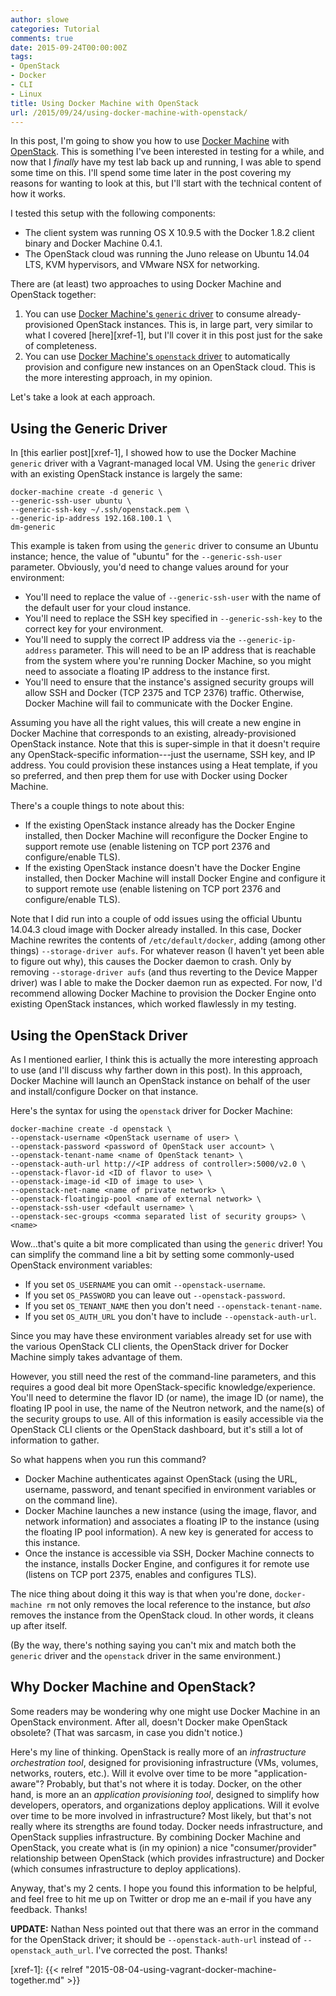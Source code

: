 ```yaml
---
author: slowe
categories: Tutorial
comments: true
date: 2015-09-24T00:00:00Z
tags:
- OpenStack
- Docker
- CLI
- Linux
title: Using Docker Machine with OpenStack
url: /2015/09/24/using-docker-machine-with-openstack/
---
```


In this post, I'm going to show you how to use [Docker Machine][link-3] with [OpenStack][link-4]. This is something I've been interested in testing for a while, and now that I  _finally_ have my test lab back up and running, I was able to spend some time on this. I'll spend some time later in the post covering my reasons for wanting to look at this, but I'll start with the technical content of how it works.

I tested this setup with the following components:

* The client system was running OS X 10.9.5 with the Docker 1.8.2 client binary and Docker Machine 0.4.1.
* The OpenStack cloud was running the Juno release on Ubuntu 14.04 LTS, KVM hypervisors, and VMware NSX for networking.

There are (at least) two approaches to using Docker Machine and OpenStack together:

1. You can use [Docker Machine's `generic` driver][link-2] to consume already-provisioned OpenStack instances. This is, in large part, very similar to what I covered [here][xref-1], but I'll cover it in this post just for the sake of completeness.
2. You can use [Docker Machine's `openstack` driver][link-1] to automatically provision and configure new instances on an OpenStack cloud. This is the more interesting approach, in my opinion.

Let's take a look at each approach.

## Using the Generic Driver

In [this earlier post][xref-1], I showed how to use the Docker Machine `generic` driver with a Vagrant-managed local VM. Using the `generic` driver with an existing OpenStack instance is largely the same:

    docker-machine create -d generic \
    --generic-ssh-user ubuntu \
    --generic-ssh-key ~/.ssh/openstack.pem \
    --generic-ip-address 192.168.100.1 \
    dm-generic

This example is taken from using the `generic` driver to consume an Ubuntu instance; hence, the value of "ubuntu" for the `--generic-ssh-user` parameter. Obviously, you'd need to change values around for your environment:

* You'll need to replace the value of `--generic-ssh-user` with the name of the default user for your cloud instance.
* You'll need to replace the SSH key specified in `--generic-ssh-key` to the correct key for your environment.
* You'll need to supply the correct IP address via the `--generic-ip-address` parameter. This will need to be an IP address that is reachable from the system where you're running Docker Machine, so you might need to associate a floating IP address to the instance first.
* You'll need to ensure that the instance's assigned security groups will allow SSH and Docker (TCP 2375 and TCP 2376) traffic. Otherwise, Docker Machine will fail to communicate with the Docker Engine.

Assuming you have all the right values, this will create a new engine in Docker Machine that corresponds to an existing, already-provisioned OpenStack instance. Note that this is super-simple in that it doesn't require any OpenStack-specific information---just the username, SSH key, and IP address. You could provision these instances using a Heat template, if you so preferred, and then prep them for use with Docker using Docker Machine.

There's a couple things to note about this:

* If the existing OpenStack instance already has the Docker Engine installed, then Docker Machine will reconfigure the Docker Engine to support remote use (enable listening on TCP port 2376 and configure/enable TLS).
* If the existing OpenStack instance doesn't have the Docker Engine installed, then Docker Machine will install Docker Engine and configure it to support remote use (enable listening on TCP port 2376 and configure/enable TLS).

Note that I did run into a couple of odd issues using the official Ubuntu 14.04.3 cloud image with Docker already installed. In this case, Docker Machine rewrites the contents of `/etc/default/docker`, adding (among other things) `--storage-driver aufs`. For whatever reason (I haven't yet been able to figure out why), this causes the Docker daemon to crash. Only by removing `--storage-driver aufs` (and thus reverting to the Device Mapper driver) was I able to make the Docker daemon run as expected. For now, I'd recommend allowing Docker Machine to provision the Docker Engine onto existing OpenStack instances, which worked flawlessly in my testing.

## Using the OpenStack Driver

As I mentioned earlier, I think this is actually the more interesting approach to use (and I'll discuss why farther down in this post). In this approach, Docker Machine will launch an OpenStack instance on behalf of the user and install/configure Docker on that instance.

Here's the syntax for using the `openstack` driver for Docker Machine:

    docker-machine create -d openstack \
    --openstack-username <OpenStack username of user> \
    --openstack-password <password of OpenStack user account> \
    --openstack-tenant-name <name of OpenStack tenant> \
    --openstack-auth-url http://<IP address of controller>:5000/v2.0 \
    --openstack-flavor-id <ID of flavor to use> \
    --openstack-image-id <ID of image to use> \
    --openstack-net-name <name of private network> \
    --openstack-floatingip-pool <name of external network> \
    --openstack-ssh-user <default username> \
    --openstack-sec-groups <comma separated list of security groups> \
    <name>

Wow...that's quite a bit more complicated than using the `generic` driver! You can simplify the command line a bit by setting some commonly-used OpenStack environment variables:

* If you set `OS_USERNAME` you can omit `--openstack-username`.
* If you set `OS_PASSWORD` you can leave out `--openstack-password`.
* If you set `OS_TENANT_NAME` then you don't need `--openstack-tenant-name`.
* If you set `OS_AUTH_URL` you don't have to include `--openstack-auth-url`.

Since you may have these environment variables already set for use with the various OpenStack CLI clients, the OpenStack driver for Docker Machine simply takes advantage of them.

However, you still need the rest of the command-line parameters, and this requires a good deal bit more OpenStack-specific knowledge/experience. You'll need to determine the flavor ID (or name), the image ID (or name), the floating IP pool in use, the name of the Neutron network, and the name(s) of the security groups to use. All of this information is easily accessible via the OpenStack CLI clients or the OpenStack dashboard, but it's still a lot of information to gather.

So what happens when you run this command?

* Docker Machine authenticates against OpenStack (using the URL, username, password, and tenant specified in environment variables or on the command line).
* Docker Machine launches a new instance (using the image, flavor, and network information) and associates a floating IP to the instance (using the floating IP pool information). A new key is generated for access to this instance.
* Once the instance is accessible via SSH, Docker Machine connects to the instance, installs Docker Engine, and configures it for remote use (listens on TCP port 2375, enables and configures TLS).

The nice thing about doing it this way is that when you're done, `docker-machine rm` not only removes the local reference to the instance, but _also_ removes the instance from the OpenStack cloud. In other words, it cleans up after itself.

(By the way, there's nothing saying you can't mix and match both the `generic` driver and the `openstack` driver in the same environment.)

## Why Docker Machine and OpenStack?

Some readers may be wondering why one might use Docker Machine in an OpenStack environment. After all, doesn't Docker make OpenStack obsolete? (That was sarcasm, in case you didn't notice.)

Here's my line of thinking. OpenStack is really more of an _infrastructure orchestration tool_, designed for provisioning infrastructure (VMs, volumes, networks, routers, etc.). Will it evolve over time to be more "application-aware"? Probably, but that's not where it is today. Docker, on the other hand, is more an an _application provisioning tool_, designed to simplify how developers, operators, and organizations deploy applications. Will it evolve over time to be more involved in infrastructure? Most likely, but that's not really where its strengths are found today. Docker needs infrastructure, and OpenStack supplies infrastructure. By combining Docker Machine and OpenStack, you create what is (in my opinion) a nice "consumer/provider" relationship between OpenStack (which provides infrastructure) and Docker (which consumes infrastructure to deploy applications).

Anyway, that's my 2 cents. I hope you found this information to be helpful, and feel free to hit me up on Twitter or drop me an e-mail if you have any feedback. Thanks!

**UPDATE:** Nathan Ness pointed out that there was an error in the command for the OpenStack driver; it should be `--openstack-auth-url` instead of `--openstack_auth_url`. I've corrected the post. Thanks!



[link-1]: https://docs.docker.com/machine/drivers/openstack/
[link-2]: https://docs.docker.com/machine/drivers/generic/
[link-3]: https://docs.docker.com/machine/
[link-4]: http://www.openstack.org/
[xref-1]: {{< relref "2015-08-04-using-vagrant-docker-machine-together.md" >}}
